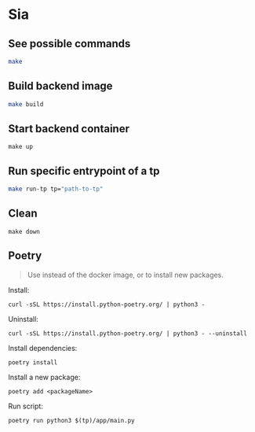 # Sia


## See possible commands

```bash
make
```

## Build backend image

```bash
make build
```


## Start backend container

```
make up
```

## Run specific entrypoint of a tp

```bash
make run-tp tp="path-to-tp"
```

## Clean

```
make down
```

## Poetry

> Use instead of the docker image, or to install new packages.

Install:

```
curl -sSL https://install.python-poetry.org/ | python3 -
```

Uninstall:

```
curl -sSL https://install.python-poetry.org/ | python3 - --uninstall
```

Install dependencies:

```
poetry install
```

Install a new package:

```
poetry add <packageName>
```

Run script:

```
poetry run python3 $(tp)/app/main.py
```
